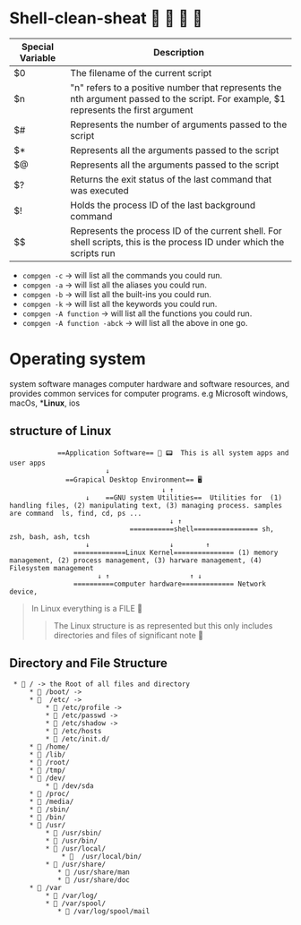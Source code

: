 # Shell-clean-sheat  🐚 🐚 🐚 🐚




Special Variable  | Description
----------------- | ------------
$0                | The filename of the current script
$n                | "n" refers to a positive number that represents the nth argument passed to the script. For example, $1 represents the first argument
$#                | Represents the number of arguments passed to the script
$*                | Represents all the arguments passed to the script
$@                | Represents all the arguments passed to the script
$?                | Returns the exit status of the last command that was executed
$!                | Holds the process ID of the last background command
$$                | Represents the process ID of the current shell. For shell scripts, this is the process ID under which the scripts run



* `compgen -c` -> will list all the commands you could run.
* `compgen -a` -> will list all the aliases you could run.
* `compgen -b` -> will list all the built-ins you could run.
* `compgen -k` -> will list all the keywords you could run.
* `compgen -A function` -> will list all the functions you could run.
* `compgen -A function -abck` -> will list all the above in one go.







# Operating system
 system software manages computer hardware and software resources, and provides common services for computer programs.
 e.g  Microsoft windows, macOs, ***Linux**, ios
 
 ## structure of Linux

    
                ==Application Software== 📲 📟  This is all system apps and user apps 
                            ↓
                  ==Grapical Desktop Environment== 🖥
                                          ↓ ↑
                       ↓    ==GNU system Utilities==  Utilities for  (1) handling files, (2) manipulating text, (3) managing process. samples are command  ls, find, cd, ps ... 
                                            ↓ ↑
                                  ===========shell================ sh, zsh, bash, ash, tcsh
                       ↓                    ↓        ↑ 
                    =============Linux Kernel=============== (1) memory management, (2) process management, (3) harware management, (4) Filesystem management
                          ↓ ↑                    ↑ ↓   
                    ==========computer hardware============= Network device, 





> In Linux everything is a FILE 📌
>> The Linux structure is as represented but this only includes directories and files of significant note  📌

## Directory and File Structure
```
 * 📁 / -> the Root of all files and directory 
     * 📁 /boot/ ->
     * 📁  /etc/ ->
         * 📄 /etc/profile ->
         * 📄 /etc/passwd ->
         * 📄 /etc/shadow ->
         * 📄 /etc/hosts
         * 📁 /etc/init.d/
     * 📁 /home/
     * 📁 /lib/
     * 📁 /root/
     * 📁 /tmp/
     * 📁 /dev/
         * 📄 /dev/sda
     * 📁 /proc/
     * 📁 /media/
     * 📁 /sbin/
     * 📁 /bin/
     * 📁 /usr/
         * 📁 /usr/sbin/
         * 📁 /usr/bin/
         * 📁 /usr/local/
             * 📁  /usr/local/bin/
         * 📁 /usr/share/
            * 📄 /usr/share/man
            * 📄 /usr/share/doc
     * 📁 /var
         * 📁 /var/log/
         * 📁 /var/spool/
            * 📄 /var/log/spool/mail
```
       
   

